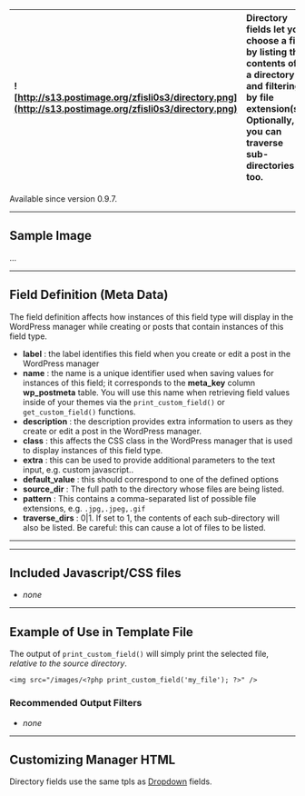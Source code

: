|![http://s13.postimage.org/zfisli0s3/directory.png](http://s13.postimage.org/zfisli0s3/directory.png)|Directory fields let you choose a file by listing the contents of a directory and filtering by file extension(s).  Optionally, you can traverse sub-directories too.|
|:----------------------------------------------------------------------------------------------------|:-------------------------------------------------------------------------------------------------------------------------------------------------------------------|

Available since version 0.9.7.




---


## Sample Image ##

...



---


## Field Definition (Meta Data) ##

The field definition affects how instances of this field type will display in the WordPress manager while creating or posts that contain instances of this field type.

  * **label** : the label identifies this field when you create or edit a post in the WordPress manager
  * **name** : the name is a unique identifier used when saving values for instances of this field; it corresponds to the **meta\_key** column **wp\_postmeta** table.  You will use this name when retrieving field values inside of your themes via the `print_custom_field()` or `get_custom_field()` functions.
  * **description** : the description provides extra information to users as they create or edit a post in the WordPress manager.
  * **class** : this affects the CSS class in the WordPress manager that is used to display instances of this field type.
  * **extra** : this can be used to provide additional parameters to the text input, e.g. custom javascript..
  * **default\_value** : this should correspond to one of the defined options
  * **source\_dir** : The full path to the directory whose files are being listed.
  * **pattern** : This contains a comma-separated list of possible file extensions, e.g. `.jpg,.jpeg,.gif`
  * **traverse\_dirs** : 0|1. If set to 1, the contents of each sub-directory will also be listed.  Be careful: this can cause a lot of files to be listed.


---




---


## Included Javascript/CSS files ##

  * _none_


---


## Example of Use  in Template File ##

The output of `print_custom_field()` will simply print the selected file, _relative to the source directory_.


```
<img src="/images/<?php print_custom_field('my_file'); ?>" />
```

### Recommended Output Filters ###

  * _none_



---


## Customizing Manager HTML ##

Directory fields use the same tpls as [Dropdown](Dropdown.md) fields.